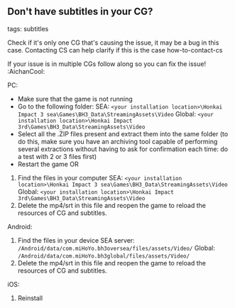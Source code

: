 ## Don't have subtitles in your CG?
tags: subtitles

Check if it's only one CG that's causing the issue, it may be a bug in this case. Contacting CS can help clarify if this is the case how-to-contact-cs 

If your issue is in multiple CGs follow along so you can fix the issue! :AichanCool: 

PC:
- Make sure that the game is not running
- Go to the following folder: 
SEA: `<your installation location>\Honkai Impact 3 sea\Games\BH3_Data\StreamingAssets\Video`
Global: `<your installation location>\Honkai Impact 3rd\Games\BH3_Data\StreamingAssets\Video`
- Select all the .ZIP files present and extract them into the same folder (to do this, make sure you have an archiving tool capable of performing several extractions without having to ask for confirmation each time: do a test with 2 or 3 files first)
- Restart the game
OR
1. Find the files in your computer
SEA: `<your installation location>\Honkai Impact 3 sea\Games\BH3_Data\StreamingAssets\Video`
Global: `<your installation location>\Honkai Impact 3rd\Games\BH3_Data\StreamingAssets\Video`
2. Delete the mp4/srt in this file and reopen the game to reload the resources of CG and subtitles.

Android:
1. Find the files in your device
SEA server: `/Android/data/com.miHoYo.bh3oversea/files/assets/Video/`
Global: `/Android/data/com.miHoYo.bh3global/files/assets/Video/`
2. Delete the mp4/srt in this file and reopen the game to reload the resources of CG and subtitles.

iOS:
1. Reinstall